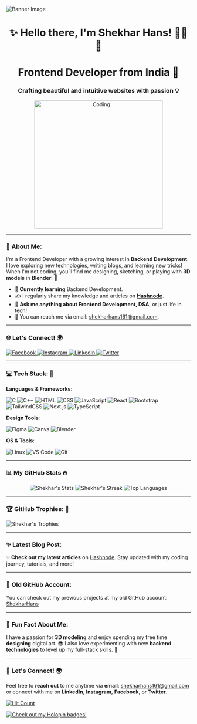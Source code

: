 ![Banner Image](https://github.com/user-attachments/assets/0e4db239-1978-4fe6-8e4b-70c60a61cd89)

<h1 align="center">✨ Hello there, I'm Shekhar Hans! 👨‍💻👋</h1>


<h1 align="center">Frontend Developer from India 🚀</h1>
<h3 align="center">Crafting beautiful and intuitive websites with passion 💡</h3>

<div align="center">
    <img src="https://github.com/user-attachments/assets/1f7c3a24-2d82-4ffd-a073-45fc09da3e7f" width="350" alt="Coding" />
</div>

---

### 💫 **About Me**: 
I'm a Frontend Developer with a growing interest in **Backend Development**. I love exploring new technologies, writing blogs, and learning new tricks! When I'm not coding, you’ll find me designing, sketching, or playing with **3D models** in **Blender**! 🎨

- 🌱 **Currently learning** Backend Development.
- ✍️ I regularly share my knowledge and articles on [**Hashnode**](https://shekharhans.hashnode.dev/).
- 💬 **Ask me anything about Frontend Development, DSA**, or just life in tech!
- 📧 You can reach me via email: [shekharhans161@gmail.com](mailto:shekharhans161@gmail.com).

---

### 🌐 **Let's Connect**! 🌍

<a href="https://www.facebook.com/shekhar.hans.148">
  <img src="https://img.shields.io/badge/Facebook-%231877F2.svg?logo=Facebook&logoColor=white" alt="Facebook" />
</a> 
<a href="https://www.instagram.com/crazy_painter__/">
  <img src="https://img.shields.io/badge/Instagram-%23E4405F.svg?logo=Instagram&logoColor=white" alt="Instagram" />
</a> 
<a href="https://www.linkedin.com/in/shekhar-hans-560822246/">
  <img src="https://img.shields.io/badge/LinkedIn-%230077B5.svg?logo=linkedin&logoColor=white" alt="LinkedIn" />
</a>  
<a href="https://twitter.com/ShekharHansDev">
  <img src="https://img.shields.io/badge/Twitter-%231DA1F2.svg?logo=twitter&logoColor=white" alt="Twitter" />
</a>

---

### 💻 **Tech Stack**: 🚀

**Languages & Frameworks**:
<div align="left">
  <img src="https://img.shields.io/badge/c-%2300599C.svg?style=for-the-badge&logo=c&logoColor=white" alt="C"/>
  <img src="https://img.shields.io/badge/c++-%2300599C.svg?style=for-the-badge&logo=c%2B%2B&logoColor=white" alt="C++"/>
  <img src="https://img.shields.io/badge/html5-%23E34F26.svg?style=for-the-badge&logo=html5&logoColor=white" alt="HTML"/>
  <img src="https://img.shields.io/badge/css3-%231572B6.svg?style=for-the-badge&logo=css3&logoColor=white" alt="CSS"/>
  <img src="https://img.shields.io/badge/javascript-%23323330.svg?style=for-the-badge&logo=javascript&logoColor=%23F7DF1E" alt="JavaScript"/>
  <img src="https://img.shields.io/badge/react-%2320232a.svg?style=for-the-badge&logo=react&logoColor=%2361DAFB" alt="React"/>
  <img src="https://img.shields.io/badge/bootstrap-%23563D7C.svg?style=for-the-badge&logo=bootstrap&logoColor=white" alt="Bootstrap"/>
  <img src="https://img.shields.io/badge/tailwindcss-%2338B2AC.svg?style=for-the-badge&logo=tailwind-css&logoColor=white" alt="TailwindCSS"/>
  <img src="https://img.shields.io/badge/next-%23000000.svg?style=for-the-badge&logo=next.js&logoColor=white" alt="Next.js"/>
  <img src="https://img.shields.io/badge/typescript-%23007ACC.svg?style=for-the-badge&logo=typescript&logoColor=white" alt="TypeScript"/>
</div>

**Design Tools**:
<div align="left">
  <img src="https://img.shields.io/badge/figma-%23F24E1E.svg?style=for-the-badge&logo=figma&logoColor=white" alt="Figma"/>
  <img src="https://img.shields.io/badge/Canva-%2300C4CC.svg?style=for-the-badge&logo=Canva&logoColor=white" alt="Canva"/>
  <img src="https://img.shields.io/badge/blender-%23F5792A.svg?style=for-the-badge&logo=blender&logoColor=white" alt="Blender"/>
</div>

**OS & Tools**:
<div align="left">
  <img src="https://img.shields.io/badge/Linux-FCC624?style=for-the-badge&logo=linux&logoColor=black" alt="Linux"/>
  <img src="https://img.shields.io/badge/VS%20Code-%23007ACC.svg?style=for-the-badge&logo=visual-studio-code&logoColor=white" alt="VS Code"/>
  <img src="https://img.shields.io/badge/Git-%23F1502F.svg?style=for-the-badge&logo=git&logoColor=white" alt="Git"/>
</div>

---

### 📊 **My GitHub Stats** 🔥

<div align="center">
  <img src="https://github-readme-stats.vercel.app/api?username=ShekharHans&theme=radical&hide_border=true" alt="Shekhar's Stats"/>
  <img src="https://github-readme-streak-stats.herokuapp.com/?user=ShekharHans&theme=radical&hide_border=true" alt="Shekhar's Streak"/>
  <img src="https://github-readme-stats.vercel.app/api/top-langs/?username=ShekharHans&theme=radical&layout=compact&hide_border=true" alt="Top Languages"/>
</div>

---

### 🏆 **GitHub Trophies**: 🎯

![Shekhar's Trophies](https://github-profile-trophy.vercel.app/?username=LordShekharHans&theme=dracula&no-frame=true&no-bg=true&margin-w=4)

---

### ✨ **Latest Blog Post**:

💡 **Check out my latest articles** on [Hashnode](https://shekharhans.hashnode.dev/). Stay updated with my coding journey, tutorials, and more! 

---

### 🏅 **Old GitHub Account**:

You can check out my previous projects at my old GitHub account: [ShekharHans](https://github.com/ShekharHans)

---

### 💬 **Fun Fact About Me**:

I have a passion for **3D modeling** and enjoy spending my free time **designing** digital art. 😎 I also love experimenting with new **backend technologies** to level up my full-stack skills. 💪

---

### 📍 **Let's Connect!** 🌍

Feel free to **reach out** to me anytime via **email**: [shekharhans161@gmail.com](mailto:shekharhans161@gmail.com) or connect with me on **LinkedIn**, **Instagram**, **Facebook**, or **Twitter**.

[![Hit Count](https://visitcount.itsvg.in/api?id=LordShekharHans&icon=0&color=9)](https://visitcount.itsvg.in)

[![Check out my Holopin badges!](https://holopin.me/shekharhans)](https://holopin.io/@shekharhans)

